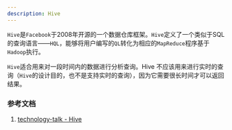 ```yaml
---
description: Hive
---
```


`Hive`是`Facebook`于2008年开源的一个数据仓库框架。`Hive`定义了一个类似于SQL的查询语言——`HQL`，能够将用户编写的`QL`转化为相应的`MapReduce`程序基于`Hadoop`执行。

`Hive`适合用来对一段时间内的数据进行分析查询。Hive 不应该用来进行实时的查询（`Hive`的设计目的，也不是支持实时的查询），因为它需要很长时间才可以返回结果。


### 参考文档

1. [technology-talk - Hive](https://github.com/aalansehaiyang/technology-talk/blob/master/middle-software/Hive.md)